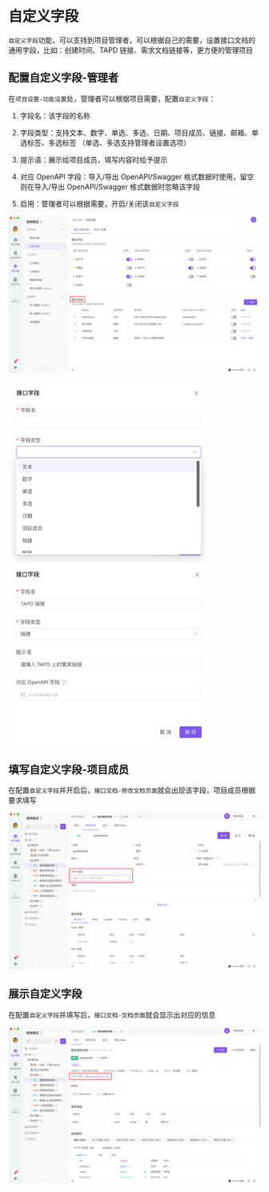 # 自定义字段

`自定义字段`功能，可以支持到项目管理者，可以根据自己的需要，设置接口文档的通用字段，比如：创建时间、TAPD 链接、需求文档链接等，更方便的管理项目

## 配置自定义字段-管理者

在`项目设置-功能设置`处，管理者可以根据项目需要，配置`自定义字段`：

1. 字段名：该字段的名称

2. 字段类型：支持文本、数字、单选、多选、日期、项目成员、链接、邮箱、单选标签、多选标签
   （单选、多选支持管理者设置选项）

3. 提示语：展示给项目成员，填写内容时给予提示

4. 对应 OpenAPI 字段：导入/导出 OpenAPI/Swagger 格式数据时使用，留空则在导入/导出 OpenAPI/Swagger 格式数据时忽略该字段

5. 启用：管理者可以根据需要，开启/关闭该`自定义字段`

<img src="../assets/img/api-manage/fields-1.png"/>

<img src="../assets/img/api-manage/fields-2.png" width="400px" /> <img src="../assets/img/api-manage/fields-3.png" width="400px" />

## 填写自定义字段-项目成员

在配置`自定义字段`并开启后，`接口文档-修改文档页面`就会出现该字段，项目成员根据要求填写

<img src="../assets/img/api-manage/fields-4.png"/>

## 展示自定义字段

在配置`自定义字段`并填写后，`接口文档-文档页面`就会显示出对应的信息

<img src="../assets/img/api-manage/fields-5.png"/>
